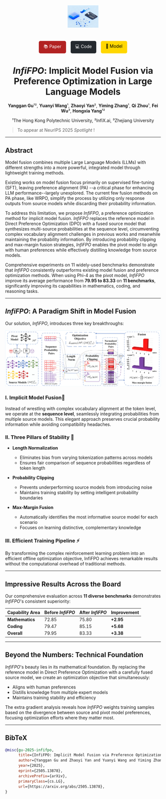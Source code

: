 <div align="center">
  <img src="assets/icon.png" style="max-width: 20%; margin: 20px 0;">
</div>
<div align="center">

<!-- 快速链接区域 -->

<div align="center" style="margin: 20px 0; display: flex; justify-content: center; gap: 15px; flex-wrap: wrap;">
  <a href="https://arxiv.org/abs/2505.13878" style="padding: 8px 15px; background-color: #B22222; color: white; border-radius: 5px; text-decoration: none;">📚 Paper</a>
  <a href="https://github.com/InfiXAI/InfiFPO" style="padding: 8px 15px; background-color: #24292e; color: white; border-radius: 5px; text-decoration: none;">💻 Code</a>
  <a href="https://huggingface.co/InfiX-ai/InfiFPO-14B" style="padding: 8px 15px; background-color: #FFD700; color: black; border-radius: 5px; text-decoration: none;">🤗 Model</a>
</div>

# *InfiFPO*: Implicit Model Fusion via Preference Optimization in Large Language Models

**Yanggan Gu**¹², **Yuanyi Wang**¹, **Zhaoyi Yan**², **Yiming Zhang**¹, **Qi Zhou**¹, **Fei Wu**³, **Hongxia Yang**¹²

¹The Hong Kong Polytechnic University, ²InfiX.ai, ³Zhejiang University

</div>

> To appear at NeurIPS 2025 *Spotlight* !

---

## Abstract

Model fusion combines multiple Large Language Models (LLMs) with different strengths into a more powerful, integrated model through lightweight training methods. 

Existing works on model fusion focus primarily on supervised fine-tuning (SFT), leaving preference alignment (PA) --a critical phase for enhancing LLM performance--largely unexplored. The current few fusion methods on PA phase, like WRPO, simplify the process by utilizing only response outputs from source models while discarding their probability information. 

To address this limitation, we propose *InfiFPO*, a preference optimization method for implicit model fusion. *InfiFPO* replaces the reference model in Direct Preference Optimization (DPO) with a fused source model that synthesizes multi-source probabilities at the sequence level, circumventing complex vocabulary alignment challenges in previous works and meanwhile maintaining the probability information. By introducing probability clipping and max-margin fusion strategies, *InfiFPO* enables the pivot model to align with human preferences while effectively distilling knowledge from source models. 

Comprehensive experiments on 11 widely-used benchmarks demonstrate that *InfiFPO* consistently outperforms existing model fusion and preference optimization methods. When using Phi-4 as the pivot model, *InfiFPO* improve its average performance from **79.95 to 83.33** on **11 benchmarks**, significantly improving its capabilities in mathematics, coding, and reasoning tasks.

---

## *InfiFPO*: A Paradigm Shift in Model Fusion

Our solution, *InfiFPO*, introduces three key breakthroughs:

![InfiFPO Overview](assets/infiFPO.jpg)

### **Ⅰ. Implicit Model Fusion**🎯

Instead of wrestling with complex vocabulary alignment at the token level, we operate at the **sequence level**, seamlessly integrating probabilities from multiple source models. This elegant approach preserves crucial probability information while avoiding compatibility headaches.

### **Ⅱ. Three Pillars of Stability** 🔧

- **Length Normalization**
  
  - Eliminates bias from varying tokenization patterns across models
  - Ensures fair comparison of sequence probabilities regardless of token length

- **Probability Clipping**
  
  - Prevents underperforming source models from introducing noise
  - Maintains training stability by setting intelligent probability boundaries

- **Max-Margin Fusion**
  
  - Automatically identifies the most informative source model for each scenario
  - Focuses on learning distinctive, complementary knowledge

### **Ⅲ. Efficient Training Pipeline** ⚡

By transforming the complex reinforcement learning problem into an efficient offline optimization objective, InfiFPO achieves remarkable results without the computational overhead of traditional methods.

---

## Impressive Results Across the Board

Our comprehensive evaluation across **11 diverse benchmarks** demonstrates *InfiFPO*'s consistent superiority:

| Capability Area | Before *InfiFPO* | After *InfiFPO* | Improvement |
| --------------- | ---------------- | --------------- | ----------- |
| **Mathematics** | 72.85            | 75.80           | **+2.95**   |
| **Coding**      | 79.47            | 85.15           | **+5.68**   |
| **Overall**     | 79.95            | 83.33           | **+3.38**   |

---

## Beyond the Numbers: Technical Foundation

*InfiFPO*'s beauty lies in its mathematical foundation. By replacing the reference model in Direct Preference Optimization with a carefully fused source model, we create an optimization objective that simultaneously:

- Aligns with human preferences
- Distills knowledge from multiple expert models
- Maintains training stability and efficiency

The extra gradient analysis reveals how *InfiFPO* weights training samples based on the divergence between source and pivot model preferences, focusing optimization efforts where they matter most.

---

## BibTeX

```bibtex
@misc{gu-2025-infifpo,
      title={InfiFPO: Implicit Model Fusion via Preference Optimization in Large Language Models}, 
      author={Yanggan Gu and Zhaoyi Yan and Yuanyi Wang and Yiming Zhang and Qi Zhou and Fei Wu and Hongxia Yang},
      year={2025},
      eprint={2505.13878},
      archivePrefix={arXiv},
      primaryClass={cs.LG},
      url={https://arxiv.org/abs/2505.13878}, 
}
```